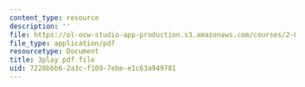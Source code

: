 ```yaml
---
content_type: resource
description: ''
file: https://ol-ocw-studio-app-production.s3.amazonaws.com/courses/2-003sc-engineering-dynamics-fall-2011/7228bbb62a3cf1097ebee1c63a949781_zlbbbA5Uuu8.pdf
file_type: application/pdf
resourcetype: Document
title: 3play pdf file
uid: 7228bbb6-2a3c-f109-7ebe-e1c63a949781
---
```

